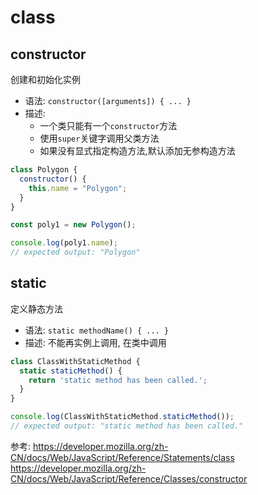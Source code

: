 # class


## constructor
创建和初始化实例

- 语法: `constructor([arguments]) { ... }`
- 描述:
  - 一个类只能有一个`constructor`方法
  - 使用`super`关键字调用父类方法
  - 如果没有显式指定构造方法,默认添加无参构造方法



```js
class Polygon {
  constructor() {
    this.name = "Polygon";
  }
}

const poly1 = new Polygon();

console.log(poly1.name);
// expected output: "Polygon"
```



## static
定义静态方法

- 语法: `static methodName() { ... }`
- 描述: 不能再实例上调用, 在类中调用


```js
class ClassWithStaticMethod {
  static staticMethod() {
    return 'static method has been called.';
  }
}

console.log(ClassWithStaticMethod.staticMethod());
// expected output: "static method has been called."
```





参考:
https://developer.mozilla.org/zh-CN/docs/Web/JavaScript/Reference/Statements/class
https://developer.mozilla.org/zh-CN/docs/Web/JavaScript/Reference/Classes/constructor